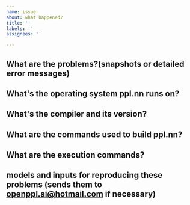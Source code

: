 ```yaml
---
name: issue
about: what happened?
title: ''
labels: ''
assignees: ''

---
```


## What are the problems?(snapshots or detailed error messages)

## What's the operating system ppl.nn runs on?

## What's the compiler and its version?

## What are the commands used to build ppl.nn?

## What are the execution commands?

## models and inputs for reproducing these problems (sends them to openppl.ai@hotmail.com if necessary)

